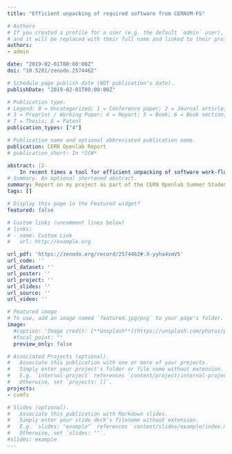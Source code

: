 ```yaml
---
title: "Efficient unpacking of required software from CERNVM-FS"

# Authors
# If you created a profile for a user (e.g. the default `admin` user), write the username (folder name) here 
# and it will be replaced with their full name and linked to their profile.
authors:
- admin

date: "2019-02-01T00:00:00Z"
doi: "10.5281/zenodo.2574462"

# Schedule page publish date (NOT publication's date).
publishDate: "2019-02-01T00:00:00Z"

# Publication type.
# Legend: 0 = Uncategorized; 1 = Conference paper; 2 = Journal article;
# 3 = Preprint / Working Paper; 4 = Report; 5 = Book; 6 = Book section;
# 7 = Thesis; 8 = Patent
publication_types: ["4"]

# Publication name and optional abbreviated publication name.
publication: CERN Openlab Report
# publication_short: In *ICW*

abstract: |2-
    In recent times a tool for efficient unpacking of software work-flows from CernVM File System(CVMFS) into standalone images has become necessary.There are two types of use cases for such images: On the one hand they can be used to deliverHEP software to compute nodes which do not support the traditional CVMFS delivery architecture(in particular HPC compute nodes). On the other hand the images can be used for benchmarksin which the network connectivity should not influence the benchmark results.We present a new software utility which allows CVMFS-sourced image creation and synchroniza-tion.  The resulting standalone images can run HEP applications independently from an internetconnection. We further provide a methodology for automatically extracting the resource require-ments from a given software work-flow through file access tracing.In first experimental evaluations the new tool outperformed mechanisms traditionally used for thistask like rsync and provides finer grained unpack functionalities than uncvmfs.
# Summary. An optional shortened abstract.
summary: Report on my project as part of the CERN Openlab Summer Student Programme
tags: []

# Display this page in the Featured widget?
featured: false

# Custom links (uncomment lines below)
# links:
# - name: Custom Link
#   url: http://example.org

url_pdf: 'https://zenodo.org/record/2574462#.X-yyha4xmV5'
url_code: ''
url_dataset: ''
url_poster: ''
url_project: ''
url_slides: ''
url_source: ''
url_video: ''

# Featured image
# To use, add an image named `featured.jpg/png` to your page's folder. 
image:
  #caption: 'Image credit: [**Unsplash**](https://unsplash.com/photos/pLCdAaMFLTE)'
  #focal_point: ""
  preview_only: false

# Associated Projects (optional).
#   Associate this publication with one or more of your projects.
#   Simply enter your project's folder or file name without extension.
#   E.g. `internal-project` references `content/project/internal-project/index.md`.
#   Otherwise, set `projects: []`.
projects:
- cvmfs

# Slides (optional).
#   Associate this publication with Markdown slides.
#   Simply enter your slide deck's filename without extension.
#   E.g. `slides: "example"` references `content/slides/example/index.md`.
#   Otherwise, set `slides: ""`.
#slides: example
---
```

